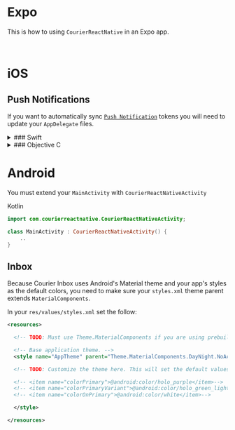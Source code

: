 # Expo

This is how to using `CourierReactNative` in an Expo app.

&emsp;

# iOS

## Push Notifications

If you want to automatically sync [`Push Notification`](https://github.com/trycourier/courier-react-native/blob/master/Docs/3_PushNotifications.md) tokens you will need to update your `AppDelegate` files.

<details>

<summary>### Swift</summary>

### You can add a header

You can add text within a collapsed section.

You can add an image or a code block, too.

```ruby
   puts "Hello World"
```

</details>

<details>

<summary>### Objective C</summary>

`AppDelegate.h`

```objc
#import <Expo/Expo.h>
#import <UIKit/UIKit.h>
#import <UserNotifications/UserNotifications.h>
#import <courier-react-native/CourierReactNativeDelegate.h>

@interface AppDelegate : EXAppDelegateWrapper <UNUserNotificationCenterDelegate>

// Add a property for the Courier delegate so we can forward calls
@property (nonatomic, strong) CourierReactNativeDelegate *courierDelegate;

@end
```

`AppDelegate.mm`

```objc
#import "AppDelegate.h"

#import <React/RCTBundleURLProvider.h>
#import <React/RCTLinkingManager.h>

@implementation AppDelegate

- (BOOL)application:(UIApplication *)application didFinishLaunchingWithOptions:(NSDictionary *)launchOptions
{
  self.moduleName = @"main";
  self.initialProps = @{};

  // Instantiate CourierReactNativeDelegate
  self.courierDelegate = [[CourierReactNativeDelegate alloc] init];

  return [super application:application didFinishLaunchingWithOptions:launchOptions];
}

#pragma mark - Push Notification Registration

- (void)application:(UIApplication *)application didRegisterForRemoteNotificationsWithDeviceToken:(NSData *)deviceToken
{
  // Forward to CourierReactNativeDelegate
  if ([self.courierDelegate respondsToSelector:@selector(application:didRegisterForRemoteNotificationsWithDeviceToken:)]) {
    [self.courierDelegate application:application didRegisterForRemoteNotificationsWithDeviceToken:deviceToken];
  }

  // And call super to keep Expo / React Native happy
  [super application:application didRegisterForRemoteNotificationsWithDeviceToken:deviceToken];
}

- (void)application:(UIApplication *)application didFailToRegisterForRemoteNotificationsWithError:(NSError *)error
{
  // Forward to CourierReactNativeDelegate
  if ([self.courierDelegate respondsToSelector:@selector(application:didFailToRegisterForRemoteNotificationsWithError:)]) {
    [self.courierDelegate application:application didFailToRegisterForRemoteNotificationsWithError:error];
  }
}

#pragma mark - UNUserNotificationCenterDelegate

// Called when a notification is delivered while the app is foregrounded
- (void)userNotificationCenter:(UNUserNotificationCenter *)center
       willPresentNotification:(UNNotification *)notification
         withCompletionHandler:(void (^)(UNNotificationPresentationOptions))completionHandler
{
  // Forward to CourierReactNativeDelegate
  if ([self.courierDelegate respondsToSelector:@selector(userNotificationCenter:willPresentNotification:withCompletionHandler:)]) {
    [self.courierDelegate userNotificationCenter:center
                        willPresentNotification:notification
                          withCompletionHandler:completionHandler];
  } else {
    // If the Courier delegate doesn't handle it, provide a default
    completionHandler(UNNotificationPresentationOptionNone);
  }
}

// Called when the user taps on a notification
- (void)userNotificationCenter:(UNUserNotificationCenter *)center
didReceiveNotificationResponse:(UNNotificationResponse *)response
         withCompletionHandler:(void (^)(void))completionHandler
{
  // Forward to CourierReactNativeDelegate
  if ([self.courierDelegate respondsToSelector:@selector(userNotificationCenter:didReceiveNotificationResponse:withCompletionHandler:)]) {
    [self.courierDelegate userNotificationCenter:center
                 didReceiveNotificationResponse:response
                          withCompletionHandler:completionHandler];
  } else {
    completionHandler();
  }
}

..

@end
```

</details>

# Android

You must extend your `MainActivity` with `CourierReactNativeActivity`

Kotlin
```kotlin
import com.courierreactnative.CourierReactNativeActivity;

class MainActivity : CourierReactNativeActivity() {
    ..
}
```

## Inbox

Because Courier Inbox uses Android's Material theme and your app's styles as the default colors, you need to make sure your `styles.xml` theme parent extends `MaterialComponents`.

In your `res/values/styles.xml` set the follow:

```xml
<resources>

  <!-- TODO: Must use Theme.MaterialComponents if you are using prebuilt UI -->

  <!-- Base application theme. -->
  <style name="AppTheme" parent="Theme.MaterialComponents.DayNight.NoActionBar">

  <!-- TODO: Customize the theme here. This will set the default values of your Courier Inbox -->

  <!-- <item name="colorPrimary">@android:color/holo_purple</item>-->
  <!-- <item name="colorPrimaryVariant">@android:color/holo_green_light</item>-->
  <!-- <item name="colorOnPrimary">@android:color/white</item>-->

  </style>

</resources>

```
